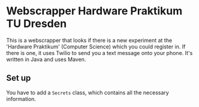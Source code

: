 # Webscrapper Hardware Praktikum TU Dresden

This is a webscrapper that looks if there is a new experiment at the 'Hardware Praktikum' (Computer Science) which you could register in. If there is one, it uses Twilio to send you a text message onto your phone. It's written in Java and uses Maven.

## Set up

You have to add a `Secrets` class, which contains all the necessary information.
